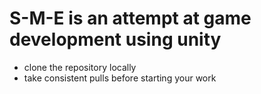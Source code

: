 # S-M-E is an attempt at game development using unity
- clone the repository locally
- take consistent pulls before starting your work
